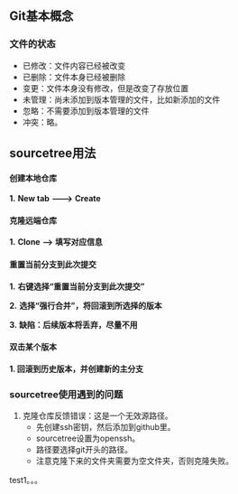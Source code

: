 ## Git基本概念

### 文件的状态

* 已修改：文件内容已经被改变
* 已删除：文件本身已经被删除
* 变更：文件本身没有修改，但是改变了存放位置
* 未管理：尚未添加到版本管理的文件，比如新添加的文件
* 忽略：不需要添加到版本管理的文件
* 冲突：略。



## sourcetree用法

#### 创建本地仓库

**1.** **New tab** **--->** **Create**

#### 克隆远端仓库

**1.** **Clone** **-->** **填写对应信息**

#### 重置当前分支到此次提交

**1.** **右键选择“重置当前分支到此次提交”**

**2.** **选择“强行合并”，将回滚到所选择的版本**

**3.** **缺陷：后续版本将丢弃，尽量不用**

#### 双击某个版本

**1. 回滚到历史版本，并创建新的主分支**



### sourcetree使用遇到的问题

1. 克隆仓库反馈错误：这是一个无效源路径。
   * 先创建ssh密钥，然后添加到github里。
   * sourcetree设置为openssh。
   * 路径要选择git开头的路径。
   * 注意克隆下来的文件夹需要为空文件夹，否则克隆失败。



test1。。。
